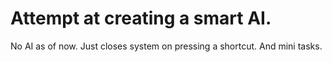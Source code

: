 # Attempt at creating a smart AI.

No AI as of now. Just closes system on pressing a shortcut.
And mini tasks.

